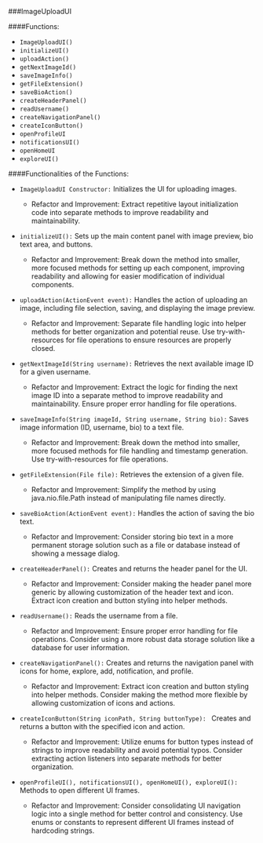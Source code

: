 ###ImageUploadUI

####Functions:
- ``ImageUploadUI()``
- ``initializeUI()``
- ``uploadAction()``
- ``getNextImageId()``
- ``saveImageInfo()``
- ``getFileExtension()``
- ``saveBioAction()``
- ``createHeaderPanel()``
- ``readUsername()``
- ``createNavigationPanel()``
- ``createIconButton()``
- ``openProfileUI``
- ``notificationsUI()``
- ``openHomeUI``
- ``exploreUI()``

####Functionalities of the Functions:

- ``ImageUploadUI Constructor:`` Initializes the UI for uploading images.
    - Refactor and Improvement: Extract repetitive layout initialization code into separate methods to improve readability and maintainability.

- ``initializeUI():`` Sets up the main content panel with image preview, bio text area, and buttons.

    - Refactor and Improvement: Break down the method into smaller, more focused methods for setting up each component, improving readability and allowing for easier modification of individual components.

- ``uploadAction(ActionEvent event):`` Handles the action of uploading an image, including file selection, saving, and displaying the image preview.

    - Refactor and Improvement: Separate file handling logic into helper methods for better organization and potential reuse. Use try-with-resources for file operations to ensure resources are properly closed.

- ``getNextImageId(String username):`` Retrieves the next available image ID for a given username.

    - Refactor and Improvement: Extract the logic for finding the next image ID into a separate method to improve readability and maintainability. Ensure proper error handling for file operations.

- ``saveImageInfo(String imageId, String username, String bio):`` Saves image information (ID, username, bio) to a text file.

    - Refactor and Improvement: Break down the method into smaller, more focused methods for file handling and timestamp generation. Use try-with-resources for file operations.

- ``getFileExtension(File file):`` Retrieves the extension of a given file.

    - Refactor and Improvement: Simplify the method by using java.nio.file.Path instead of manipulating file names directly.

- ``saveBioAction(ActionEvent event):`` Handles the action of saving the bio text.

    - Refactor and Improvement: Consider storing bio text in a more permanent storage solution such as a file or database instead of showing a message dialog.

- ``createHeaderPanel():`` Creates and returns the header panel for the UI.

    - Refactor and Improvement: Consider making the header panel more generic by allowing customization of the header text and icon. Extract icon creation and button styling into helper methods.

- ``readUsername():`` Reads the username from a file.

    - Refactor and Improvement: Ensure proper error handling for file operations. Consider using a more robust data storage solution like a database for user information.

- ``createNavigationPanel():`` Creates and returns the navigation panel with icons for home, explore, add, notification, and profile.

    - Refactor and Improvement: Extract icon creation and button styling into helper methods. Consider making the method more flexible by allowing customization of icons and actions.

- ``createIconButton(String iconPath, String buttonType): `` Creates and returns a button with the specified icon and action.

    - Refactor and Improvement: Utilize enums for button types instead of strings to improve readability and avoid potential typos. Consider extracting action listeners into separate methods for better organization.

- ``openProfileUI(), notificationsUI(), openHomeUI(), exploreUI():`` Methods to open different UI frames.

    - Refactor and Improvement: Consider consolidating UI navigation logic into a single method for better control and consistency. Use enums or constants to represent different UI frames instead of hardcoding strings.